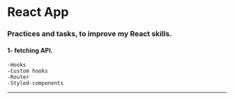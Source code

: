 # React App

### Practices and tasks, to improve my React skills.

#### 1- fetching API.
    -Hooks
    -Custom hooks
    -Router
    -Styled-components


------